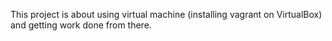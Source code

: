 This project is about using virtual machine (installing vagrant on VirtualBox) and getting work done from there.
